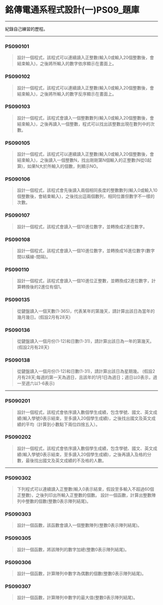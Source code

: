 # 銘傳電通系程式設計(一)PS09_題庫
----

紀錄自己練習的歷程。

----
### PS090101
> 設計一個程式，該程式可以連續讀入正整數(輸入0或輸入20個整數後，會結束輸入)，之後將所輸入的數字依序顯示在畫面上。

### PS090102
> 設計一個程式，該程式可以連續讀入正整數(輸入0或輸入20個整數後，會結束輸入)，之後將所輸入的數字反序顯示在畫面上。

### PS090103
> 設計一個程式，該程式會讀入一個整數數列(輸入0或輸入20個整數後，會結束輸入)，之後再讀入一個整數，程式可以找出該整數出現在數列中的次數。

### PS090105
> 設計一個程式，該程式可以連續讀入正整數(輸入0或輸入20個整數後，會結束輸入)，之後讀入一個整數N，找出剛剛第N個輸入的正整數(N從0起算)，如果N大於所輸入的個數，則顯示NO。

### PS090106
> 設計一個程式，該程式會先後讀入兩個相同長度的整數數列(輸入0或輸入10個整數後，會結束輸入)，之後找出這兩個數列，相同位置但數字不一樣的次數。

### PS090107
> 設計一個程式，該程式會讀入一個10進位數字，並轉換成2進位數字。

### PS090108
> 設計一個程式，該程式會讀入一個10進位數字，並轉換成16進位數字(數字間以橫線-間隔)。

### PS090110
> 設計一個程式，該程式會讀入一個10進位正整數，並轉換成2進位數字，計算轉換後的2進位有個1。

### PS090135
> 從鍵盤讀入一個天數(1-365)，代表某年的第幾天，請計算出該日為當年的幾月幾日。(假設2月有28天)

### PS090136
> 從鍵盤讀入一個月份(1-12)和日數(1-31)，請計算出該日為一年的第幾天。(假設2月有28天)

### PS090138
> 從鍵盤讀入一個月份(1-12)和日數(1-31)，請計算出該日為星期幾。 
(假設2月有28天;每週的第一天為週日，且該年的1月1日為週日；週日以0表示，週一至週六以1-6表示)

----

### PS090201
> 設計一個程式，該程式會依序讀入數個學生成績，包含學號、國文、英文成績(輸入學號0表示結束，至多讀入20個學生成績)，之後找出國文及英文成績的平均（計算到小數點下兩位四捨五入）。

### PS090202
> 設計一個程式，該程式會依序讀入數個學生成績，包含學號、國文、英文成績(輸入學號0表示結束，至多讀入20個學生成績)，之後再讀入及格的分數，最後找出國文及英文成績的不及格的人數。

----

### PS090302
> 下列程式可以連續讀入正整數(輸入0表示結束，假設至多輸入不超過60個正整數)，之後列印出所輸入正整數的個數。
設計一個函數，計算出整數陣列中整數的個數(整數0表示陣列結尾)。

### PS090303
> 設計一個函數，該函數會讀入一個整數陣列(整數0表示陣列結尾)。

### PS090305
> 設計一個函數，將該陣列的數字加總(整數0表示陣列結尾)。

### PS090306
> 設計一個函數，計算陣列中數字為偶數的個數(整數0表示陣列結尾)。

### PS090307
> 設計一個函數，計算陣列中數字的最大值(整數0表示陣列結尾)。
